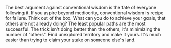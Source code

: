 

The best argument against conventional wisdom is the fate of everyone following it. If you aspire beyond
mediocrity, conventional wisdom is recipe for failure. Think out of the box. What can you do to achieve your
goals, that others are not already doing? The least popular paths are the most successful. The trick isn't
doing better than the others, it's minimizing the number of "others". Find unexplored territory and make it
yours. It's much easier than trying to claim your stake on someone else's land.